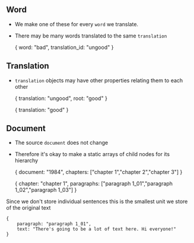 
## Word

- We make one of these for every `word` we translate. 
- There may be many words translated to the same `translation`


    {
        word: "bad",
        translation_id: "ungood"
    }


## Translation

- `translation` objects may have other properties relating them to each other


    {
        translation: "ungood",
        root: "good"
    }

    {
        translation: "good"
    }

## Document

- The source `document` does not change
- Therefore it's okay to make a static arrays of child nodes for its hierarchy


    {
        document: "1984",
        chapters: ["chapter 1","chapter 2","chapter 3"]
    }
    
    {
        chapter: "chapter 1",
        paragraphs: ["paragraph 1_01","paragraph 1_02","paragraph 1_03"]
    }

Since we don't store individual sentences this is the smallest unit we store of the original text 

    {
        paragraph: "paragraph 1_01",
        text: "There's going to be a lot of text here. Hi everyone!"
    }
